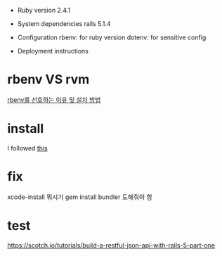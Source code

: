 * Ruby version
2.4.1

* System dependencies
rails 5.1.4

* Configuration
rbenv: for ruby version
dotenv: for sensitive config

* Deployment instructions

# rbenv VS rvm

[rbenv를 선호하는 이유 및 설치 방법](https://rorlab.gitbooks.io/railsguidebook/content/contents/rbenv.html)

# install
I followed [this](https://gorails.com/setup/osx/10.12-sierra)

# fix
xcode-install 뭐시기
gem install bundler 도해줘야 함


# test
https://scotch.io/tutorials/build-a-restful-json-api-with-rails-5-part-one